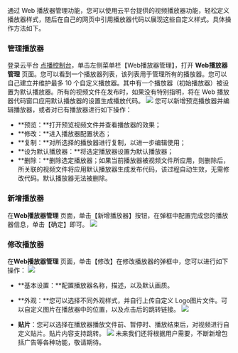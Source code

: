 通过 Web 播放器管理功能，您可以使用云平台提供的视频播放器功能，轻松定义播放器样式，随后在自己的网页中引用播放器代码以展现这些自定义样式。具体操作方法如下。

###  管理播放器
登录云平台 [点播控制台](http://console.tce.fsphere.cn/video)，单击左侧菜单栏【Web播放器管理】，打开 **Web播放器管理**  页面。您可以看到一个播放器列表，该列表用于管理所有的播放器。您可以自己建立并维护最多 10 个自定义播放器。其中有一个播放器（初始播放器）被设置为默认播放器。所有的视频文件在发布时，如果没有特别指明，将在 Web 播放器代码窗口应用默认播放器的设置生成播放代码。
![](http://imgcache.tcecqpoc.fsphere.cn/image/mc.qcloudimg.com/static/img/fa1d79bea04647fa2ffe084f86c571b5/image.png)
您可以新增预览播放器并编辑播放器，或者对已有播放器进行如下操作：

- **预览：**打开预览视频文件并查看播放器的效果；
- **修改：**进入播放器配置状态；
- **复制：**对所选择的播放器进行复制，以进一步编辑使用；
- **设为默认播放器：**将选定播放器设置为默认播放器；
- **删除：**删除选定播放器；如果当前播放器被视频文件所应用，则删除后，所关联的视频文件将应用默认播放器生成发布代码，该过程自动生效，无需修改代码。默认播放器无法被删除。

###  新增播放器
在**Web播放器管理**  页面，单击【新增播放器】按钮，在弹框中配置完成您的播放器信息，单击【确定】即可。
![](http://imgcache.tcecqpoc.fsphere.cn/image/mc.qcloudimg.com/static/img/64f9d17a634ce0377c9e68a49253891a/image.png)

###  修改播放器
在**Web播放器管理**  页面，单击【修改】在修改播放器的弹框中，您可以进行如下操作：
![](http://imgcache.tcecqpoc.fsphere.cn/image/mc.qcloudimg.com/static/img/9cfc71aff685839672b7049bc1c7243f/image.png)
- **基本设置：**配置播放器名称，描述，以及默认画质。

- **外观：**您可以选择不同外观样式，并自行上传自定义 Logo图片文件。可以自定义图片在播放器中的位置，以及点击后的跳转链接。
![](http://imgcache.tcecqpoc.fsphere.cn/image/mc.qcloudimg.com/static/img/883957454b90bbdfea9a5679898e99c0/image.png)
- **贴片**：您可以选择在播放器播放文件前、暂停时、播放结束后，对视频进行自定义贴片。贴片内容支持跳转。
![](http://imgcache.tcecqpoc.fsphere.cn/image/mc.qcloudimg.com/static/img/b3008758c750108e1aa662a2a59b617d/image.png)
未来我们还将根据用户需要，不断新增包括广告等各种功能，敬请期待。















